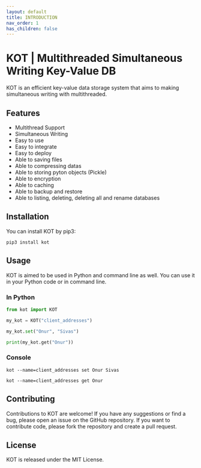 ```yaml
---
layout: default
title: INTRODUCTION
nav_order: 1
has_children: false
---
```


# KOT | Multithreaded Simultaneous Writing Key-Value DB
KOT is an efficient key-value data storage system that aims to making simultaneous writing with multithreaded. 

## Features
- Multithread Support
- Simultaneous Writing
- Easy to use
- Easy to integrate
- Easy to deploy
- Able to saving files
- Able to compressing datas
- Able to storing pyton objects (Pickle)
- Able to encryption
- Able to caching
- Able to backup and restore
- Able to listing, deleting, deleting all and rename databases


## Installation
You can install KOT by pip3:

```console
pip3 install kot
```

## Usage
KOT is aimed to be used in Python and command line as well. You can use it in your Python code or in command line.


### In Python

```python
from kot import KOT

my_kot = KOT("client_addresses")

my_kot.set("Onur", "Sivas")

print(my_kot.get("Onur"))
```

### Console

```console	
kot --name=client_addresses set Onur Sivas
```
```console
kot --name=client_addresses get Onur
```


## Contributing
Contributions to KOT are welcome! If you have any suggestions or find a bug, please open an issue on the GitHub repository. If you want to contribute code, please fork the repository and create a pull request.

## License
KOT is released under the MIT License.

